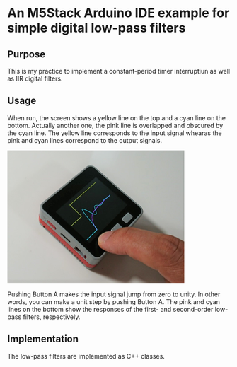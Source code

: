 # An M5Stack Arduino IDE example for simple digital low-pass filters

## Purpose
This is my practice to implement a constant-period timer interruptiun as well as IIR digital filters.

## Usage
When run, the screen shows a yellow line on the top and a cyan line on the bottom. Actually another one, the pink line is overlapped and obscured by the cyan line. The yellow line corresponds to the input signal whearas the pink and cyan lines correspond to the output signals.

<img src="M5-LPFs.jpg" width=400>

Pushing Button A makes the input signal jump from zero to unity. In other words, you can make a unit step by pushing Button A. The pink and cyan lines on the bottom show the responses of the first- and second-order low-pass filters, respectively.

## Implementation
The low-pass filters are implemented as C++ classes.

